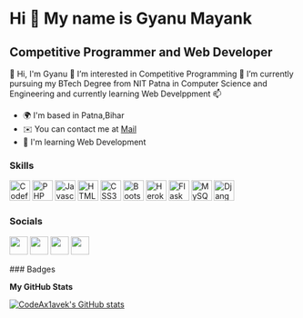 Hi 👋 My name is Gyanu Mayank
=====================

Competitive Programmer and Web Developer
------------------------------------

👋 Hi, I'm Gyanu 👀 I’m interested in Competitive Programming 🌱 I’m currently pursuing my BTech Degree from NIT Patna in Computer Science and Engineering and currently learning Web Develppment 📫 

* 🌍  I'm based in Patna,Bihar
* ✉️  You can contact me at [Mail](mailto:viratmayank2507@gmail.com)
* 🧠  I'm learning Web Development


### Skills



<p align="left">
<a href="https://codeforces.com/profile/gy2507/" target="_blank" rel="noreferrer"><img src="https://www.google.com/imgres?imgurl=https%3A%2F%2Fcdn.iconscout.com%2Ficon%2Ffree%2Fpng-256%2Fcode-forces-3628695-3029920.png&tbnid=f5EB1vjCMly12M&vet=12ahUKEwjzrejl1ZT-AhUL1XMBHQRYCWAQMygAegUIARDHAQ..i&imgrefurl=https%3A%2F%2Ficonscout.com%2Ficons%2Fcode-forces&docid=D4p1bvOy5P9sqM&w=256&h=256&q=codeforces%20icon&ved=2ahUKEwjzrejl1ZT-AhUL1XMBHQRYCWAQMygAegUIARDHAQ" width="36" height="36" alt="Codeforces" /></a>
<a href="https://www.php.net/" target="_blank" rel="noreferrer"><img src="https://raw.githubusercontent.com/danielcranney/readme-generator/main/public/icons/skills/php-colored.svg" width="36" height="36" alt="PHP" /></a>
<a href="https://developer.mozilla.org/en-US/docs/Web/JavaScript" target="_blank" rel="noreferrer"><img src="https://raw.githubusercontent.com/danielcranney/readme-generator/main/public/icons/skills/javascript-colored.svg" width="36" height="36" alt="Javascript" /></a>
<a href="https://developer.mozilla.org/en-US/docs/Glossary/HTML5" target="_blank" rel="noreferrer"><img src="https://raw.githubusercontent.com/danielcranney/readme-generator/main/public/icons/skills/html5-colored.svg" width="36" height="36" alt="HTML5" /></a>
<a href="https://www.w3.org/TR/CSS/#css" target="_blank" rel="noreferrer"><img src="https://raw.githubusercontent.com/danielcranney/readme-generator/main/public/icons/skills/css3-colored.svg" width="36" height="36" alt="CSS3" /></a>
<a href="https://getbootstrap.com/" target="_blank" rel="noreferrer"><img src="https://raw.githubusercontent.com/danielcranney/readme-generator/main/public/icons/skills/bootstrap-colored.svg" width="36" height="36" alt="Bootstrap" /></a>
<a href="https://www.heroku.com/" target="_blank" rel="noreferrer"><img src="https://raw.githubusercontent.com/danielcranney/readme-generator/main/public/icons/skills/heroku-colored.svg" width="36" height="36" alt="Heroku" /></a>
<a href="https://flask.palletsprojects.com/en/2.0.x/" target="_blank" rel="noreferrer"><img src="https://raw.githubusercontent.com/danielcranney/readme-generator/main/public/icons/skills/flask-colored.svg" width="36" height="36" alt="Flask" /></a>
<a href="https://www.mysql.com/" target="_blank" rel="noreferrer"><img src="https://raw.githubusercontent.com/danielcranney/readme-generator/main/public/icons/skills/mysql-colored.svg" width="36" height="36" alt="MySQL" /></a>
<a href="https://www.djangoproject.com/" target="_blank" rel="noreferrer"><img src="https://raw.githubusercontent.com/danielcranney/readme-generator/main/public/icons/skills/django-colored.svg" width="36" height="36" alt="Django" /></a>
</p>

### Socials

<p align="left"> <a href="https://www.github.com/CodeAx1avek" target="_blank" rel="noreferrer"><img src="https://raw.githubusercontent.com/danielcranney/readme-generator/main/public/icons/socials/github.svg" width="32" height="32" /></a> <a href="http://www.instagram.com/codeax1" target="_blank" rel="noreferrer"><img src="https://raw.githubusercontent.com/danielcranney/readme-generator/main/public/icons/socials/instagram.svg" width="32" height="32" /></a> <a href="https://www.twitter.com/CodeAx4" target="_blank" rel="noreferrer"><img src="https://raw.githubusercontent.com/danielcranney/readme-generator/main/public/icons/socials/twitter.svg" width="32" height="32" /></a> <a href="https://www.youtube.com/c/codeax10" target="_blank" rel="noreferrer"><img src="https://raw.githubusercontent.com/danielcranney/readme-generator/main/public/icons/socials/youtube.svg" width="32" height="32" /></a></p>
### Badges

<b>My GitHub Stats</b>

<a href="http://www.github.com/CodeAx1avek"><img src="https://github-readme-stats.vercel.app/api?username=CodeAx1avek&show_icons=true&hide=&count_private=true&title_color=0891b2&text_color=ffffff&icon_color=0891b2&bg_color=1c1917&hide_border=true&show_icons=true" alt="CodeAx1avek's GitHub stats" /></a>

